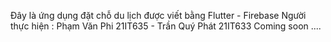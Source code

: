 Đây là ứng dụng đặt chỗ du lịch được viết bằng Flutter - Firebase
Người thực hiện : Phạm Văn Phi 21IT635 - Trần Quý Phát 21IT633
Coming soon ....
